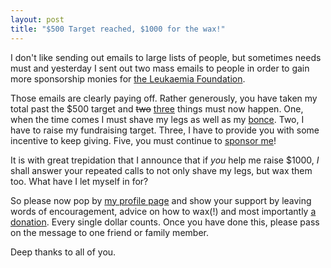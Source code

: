```yaml
---
layout: post
title: "$500 Target reached, $1000 for the wax!"
---
```



I don't like sending out emails to large lists of people, but sometimes needs
must and yesterday I sent out two mass emails to people in order to gain more
sponsorship monies for [the Leukaemia Foundation](http://www.leukaemia.org.au/).


Those emails are clearly paying off. Rather generously, you have taken my total
past the $500 target and <del>two</del> <ins>three</ins> things must now happen.
One, when the time comes I must shave my legs as well as my
[bonce](http://wordnetweb.princeton.edu/perl/webwn?s=bonce). Two, I have to
raise my fundraising target. Three, I have to provide you with some incentive to
keep giving. Five, you must continue to [sponsor
me](https://secure.imisfriendraising.com.au/registrant/donate.aspx?EventID=9529&amp;LangPref=en-CA&amp;SPID=1239819)!


It is with great trepidation that I announce that if _you_ help me raise $1000,
_I_ shall answer your repeated calls to not only shave my legs, but wax them
too. What have I let myself in for?


So please now pop by [my profile
page](http://my.imisfriendraising.com.au/personalPage.aspx?SID=54895) and show
your support by leaving words of encouragement, advice on how to wax(!) and most
importantly [a
donation](https://secure.imisfriendraising.com.au/registrant/donate.aspx?EventID=9529&amp;LangPref=en-CA&amp;SPID=1239819).
Every single dollar counts. Once you have done this, please pass on the message
to one friend or family member.


Deep thanks to all of you.

